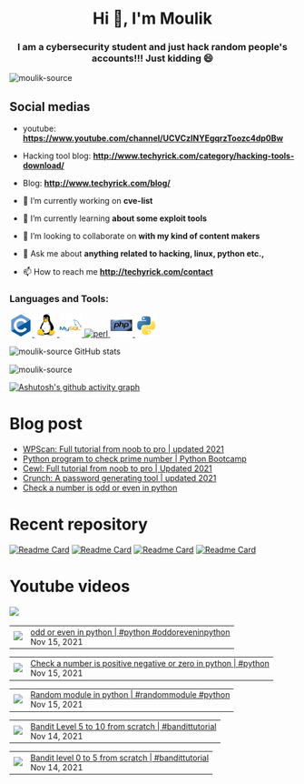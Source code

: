 <h1 align="center">Hi 👋, I'm Moulik</h1>
<h3 align="center">I am a cybersecurity student and just hack random people's accounts!!! Just kidding 😄</h3>

<p align="left"> <img src="https://komarev.com/ghpvc/?username=moulik-source&label=Profile%20views&color=0e75b6&style=flat" alt="moulik-source" /> </p> 

## Social medias
- youtube: **https://www.youtube.com/channel/UCVCzINYEgqrzToozc4dp0Bw**
- Hacking tool blog: **http://www.techyrick.com/category/hacking-tools-download/**
- Blog: **http://www.techyrick.com/blog/**

- 🔭 I’m currently working on **cve-list**

- 🌱 I’m currently learning **about some exploit tools**

- 👯 I’m looking to collaborate on **with my kind of content makers**

- 💬 Ask me about **anything related to hacking, linux, python etc.,**

- 📫 How to reach me **http://techyrick.com/contact**


<h3 align="left">Languages and Tools:</h3>
<p align="left"> <a href="https://www.cprogramming.com/" target="_blank"> <img src="https://raw.githubusercontent.com/devicons/devicon/master/icons/c/c-original.svg" alt="c" width="40" height="40"/> </a> <a href="https://www.linux.org/" target="_blank"> <img src="https://raw.githubusercontent.com/devicons/devicon/master/icons/linux/linux-original.svg" alt="linux" width="40" height="40"/> </a> <a href="https://www.mysql.com/" target="_blank"> <img src="https://raw.githubusercontent.com/devicons/devicon/master/icons/mysql/mysql-original-wordmark.svg" alt="mysql" width="40" height="40"/> </a> <a href="https://www.perl.org/" target="_blank"> <img src="https://api.iconify.design/logos-perl.svg" alt="perl" width="40" height="40"/> </a> <a href="https://www.php.net" target="_blank"> <img src="https://raw.githubusercontent.com/devicons/devicon/master/icons/php/php-original.svg" alt="php" width="40" height="40"/> </a> <a href="https://www.python.org" target="_blank"> <img src="https://raw.githubusercontent.com/devicons/devicon/master/icons/python/python-original.svg" alt="python" width="40" height="40"/> </a> </p>



![moulik-source GitHub stats](https://github-readme-stats.vercel.app/api?username=moulik-source&show_icons=true&theme=vision-friendly-dark)

<p><img align="center" src="https://github-readme-streak-stats.herokuapp.com/?user=moulik-source&theme=vision-friendly-dark" alt="moulik-source" /></p>

[![Ashutosh's github activity graph](https://activity-graph.herokuapp.com/graph?username=moulik-source&bg_color=000000&color=00ff33&line=1e00ff&point=ff0000&area=true&hide_border=true)](https://github.com/ashutosh00710/github-readme-activity-graph)

# Blog post
<!-- BLOG-POST-LIST:START -->
- [WPScan: Full tutorial from noob to pro | updated 2021](https://techyrick.com/wpscan/)
- [Python program to check prime number | Python Bootcamp](https://techyrick.com/python-program-to-check-prime-number/)
- [Cewl: Full tutorial from noob to pro | Updated 2021](https://techyrick.com/cewl/)
- [Crunch: A password generating tool | updated 2021](https://techyrick.com/crunch-password-generator-tool/)
- [Check a number is odd or even in python](https://techyrick.com/check-a-number-is-odd-or-even-in-python/)
<!-- BLOG-POST-LIST:END -->

# Recent repository 

[![Readme Card](https://github-readme-stats.vercel.app/api/pin/?username=moulik-source&repo=ddos&theme=outrun)](https://github.com/moulik-source/ddos) 
[![Readme Card](https://github-readme-stats.vercel.app/api/pin/?username=moulik-source&repo=port-scan&theme=outrun)](https://github.com/moulik-source/port-scan)
[![Readme Card](https://github-readme-stats.vercel.app/api/pin/?username=moulik-source&repo=webcheck&theme=outrun)](https://github.com/moulik-source/webcheck)
[![Readme Card](https://github-readme-stats.vercel.app/api/pin/?username=moulik-source&repo=social&theme=outrun)](https://github.com/moulik-source/social)

# Youtube videos

[<img src="https://img.shields.io/badge/-Subscribe-red?style=for-the-badge&logo=youtube&logoColor=white"/>](https://www.youtube.com/channel/UCVCzINYEgqrzToozc4dp0Bw?sub_confirmation=1)

<!-- YOUTUBE:START --><table><tr><td><a href="https://www.youtube.com/watch?v=ckaRpJvIdDo"><img width="140px" src="https://i.ytimg.com/vi/ckaRpJvIdDo/mqdefault.jpg"></a></td>
<td><a href="https://www.youtube.com/watch?v=ckaRpJvIdDo">odd or even in python | #python #oddoreveninpython</a><br/>Nov 15, 2021</td></tr></table>
<table><tr><td><a href="https://www.youtube.com/watch?v=GSugLbG85RE"><img width="140px" src="https://i.ytimg.com/vi/GSugLbG85RE/mqdefault.jpg"></a></td>
<td><a href="https://www.youtube.com/watch?v=GSugLbG85RE">Check a number is positive negative or zero in python | #python</a><br/>Nov 15, 2021</td></tr></table>
<table><tr><td><a href="https://www.youtube.com/watch?v=7Me3NkxsayM"><img width="140px" src="https://i.ytimg.com/vi/7Me3NkxsayM/mqdefault.jpg"></a></td>
<td><a href="https://www.youtube.com/watch?v=7Me3NkxsayM">Random module in python | #randommodule #python</a><br/>Nov 15, 2021</td></tr></table>
<table><tr><td><a href="https://www.youtube.com/watch?v=-Vd4Myx6pM0"><img width="140px" src="https://i.ytimg.com/vi/-Vd4Myx6pM0/mqdefault.jpg"></a></td>
<td><a href="https://www.youtube.com/watch?v=-Vd4Myx6pM0">Bandit Level 5 to 10 from scratch | #bandittutorial</a><br/>Nov 14, 2021</td></tr></table>
<table><tr><td><a href="https://www.youtube.com/watch?v=exs8b-Q36vg"><img width="140px" src="https://i.ytimg.com/vi/exs8b-Q36vg/mqdefault.jpg"></a></td>
<td><a href="https://www.youtube.com/watch?v=exs8b-Q36vg">Bandit level 0 to 5 from scratch |  #bandittutorial</a><br/>Nov 14, 2021</td></tr></table>
<!-- YOUTUBE:END -->

